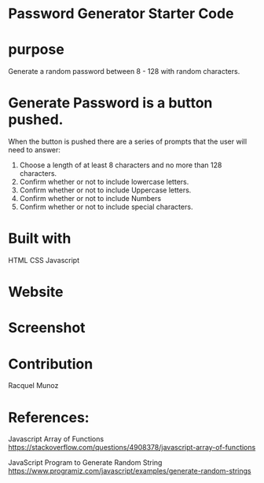 # Password Generator Starter Code

# purpose 
Generate a random password between 8 - 128 with random characters. 

# Generate Password is a button pushed. 
When the button is pushed there are a series of prompts that the user will need to answer: 
1. Choose a length of at least 8 characters and no more than 128 characters.
2. Confirm whether or not to include lowercase letters.
3. Confirm whether or not to include Uppercase letters.
4. Confirm whether or not to include Numbers 
5. Confirm whether or not to include special characters. 

# Built with 
HTML
CSS
Javascript

# Website 

# Screenshot

# Contribution 
Racquel Munoz

# References: 
Javascript Array of Functions
https://stackoverflow.com/questions/4908378/javascript-array-of-functions

JavaScript Program to Generate Random String
https://www.programiz.com/javascript/examples/generate-random-strings
